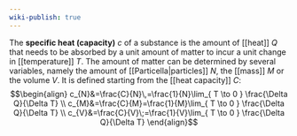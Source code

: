 ```yaml
---
wiki-publish: true
---
```

The **specific heat (capacity)** $c$ of a substance is the amount of [[heat]] $Q$ that needs to be absorbed by a unit amount of matter to incur a unit change in [[temperature]] $T$. The amount of matter can be determined by several variables, namely the amount of [[Particella|particles]] $N$, the [[mass]] $M$ or the volume $V$. It is defined starting from the [[heat capacity]] $C$:
$$\begin{align}
c_{N}&=\frac{C}{N}\,=\frac{1}{N}\lim_{ T \to 0 } \frac{\Delta Q}{\Delta T} \\
c_{M}&=\frac{C}{M}=\frac{1}{M}\lim_{ T \to 0 } \frac{\Delta Q}{\Delta T} \\
c_{V}&=\frac{C}{V}\;=\frac{1}{V}\lim_{ T \to 0 } \frac{\Delta Q}{\Delta T}
\end{align}$$
